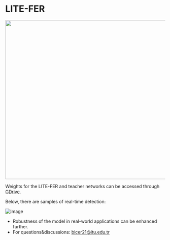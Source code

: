 # LITE-FER
<img src=https://github.com/erhanbicerr/LITE-FER/assets/54547996/24485782-45ff-41c7-82b5-1e835175fce9 width="600" height="500" />

Weights for the LITE-FER and teacher networks can be accessed through [GDrive](https://drive.google.com/drive/folders/1oOKHnhOGpSt7WX4X0lhIpixc2428JX-y?usp=sharing). 

Below, there are samples of real-time detection:


![image](https://github.com/user-attachments/assets/2021872f-1032-4041-9adf-6f2a0e69390b)



- Robustness of the model in real-world applications can be enhanced further.
- For questions&discussions: bicer21@itu.edu.tr


